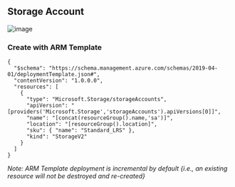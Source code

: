 ## Storage Account

![image](https://user-images.githubusercontent.com/44923999/185975618-ca3fc3ee-152a-47f7-b65e-7d8e19ebde5d.png)

### Create with ARM Template

```
{
  "$schema": "https://schema.management.azure.com/schemas/2019-04-01/deploymentTemplate.json#",
  "contentVersion": "1.0.0.0",
  "resources": [
    {
      "type": "Microsoft.Storage/storageAccounts",
      "apiVersion": "[providers('Microsoft.Storage','storageAccounts').apiVersions[0]]",
      "name": "[concat(resourceGroup().name,'sa')]",
      "location": "[resourceGroup().location]",
      "sku": { "name": "Standard_LRS" },
      "kind": "StorageV2"
    }
  ]
}
```
_Note: ARM Template deployment is incremental by default {i.e., an existing resource will not be destroyed and re-created}_
